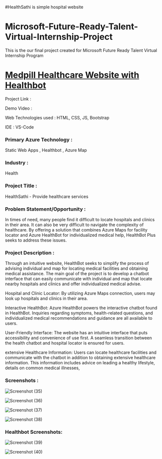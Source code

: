 #HealthSathi is simple hospital website
# Microsoft-Future-Ready-Talent-Virtual-Internship-Project

This is the our final project created for Microsoft Future Ready Talent Virtual Internship Program

# [Medpill Healthcare Website with Healthbot](https://white-moss-0ef554e00.3.azurestaticapps.net)

Project Link :

Demo Video :

Web Technologies used : HTML, CSS, JS, Bootstrap

IDE : VS-Code

### Primary Azure Technology :
Static Web Apps , Healthbot , Azure Map

### Industry :
Health

### Project Title :
HealthSathi - Provide healthcare services

### Problem Statement/Opportunity :
In times of need, many people find it difficult to locate hospitals and clinics in their area. It can also be very difficult to navigate the complexity of healthcare. By offering a solution that combines Azure Maps for facility locator and Azure HealthBot for individualized medical help, HealthBot Plus seeks to address these issues.


### Project Description :
Through an intuitive website, HealthBot  seeks to simplify the process of advising individual and map for locating medical facilities and obtaining medical assistance. The main goal of the project is to develop a chatbot interface that can easily communicate with individual and map that locate nearby hospitals and clinics and offer individualized medical advise.


Hospital and Clinic Locator: By utilizing Azure Maps connection, users may look up hospitals and clinics in their area.

Interactive HealthBot: Azure HealthBot powers the interactive chatbot found in HealthBot. Inquiries regarding symptoms, health-related questions, and individualized medical recommendations and guidance are all available to users.

User-Friendly Interface: The website has an intuitive interface that puts accessibility and convenience of use first. A seamless transition between the health chatbot and hospital locator is ensured for users.

extensive Healthcare Information: Users can locate healthcare facilities and communicate with the chatbot in addition to obtaining extensive healthcare information. This information includes advice on leading a healthy lifestyle, details on common medical illnesses,

### Screenshots :
![Screenshot (35)](https://user-images.githubusercontent.com/93502957/236379189-cfb0480f-8a86-412c-9a2d-f6c2380ed503.png)

![Screenshot (36)](https://user-images.githubusercontent.com/93502957/236379210-55e184d5-287b-46d5-971c-4d84d26c5ed3.png)

![Screenshot (37)](https://user-images.githubusercontent.com/93502957/236379219-255cc6e9-e57a-414b-a683-dd423034bb65.png)

![Screenshot (38)](https://user-images.githubusercontent.com/93502957/236379238-8fda38a9-e57f-4694-bad9-6b023c3d2006.png)

### Healthbot Screenshots:

![Screenshot (39)](https://user-images.githubusercontent.com/93502957/236379293-afbfcdaa-32f8-45e8-9c62-ae30db806dfe.png)

![Screenshot (40)](https://user-images.githubusercontent.com/93502957/236379307-1964aa6b-35dd-4deb-9495-85d2543bb71f.png)
